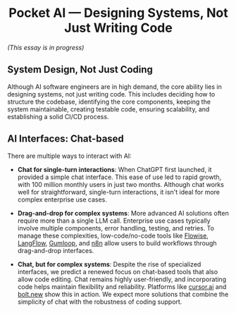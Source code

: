 <h1 align="center">Pocket AI — Designing Systems, Not Just Writing Code</h1>

*(This essay is in progress)*

## System Design, Not Just Coding

Although AI software engineers are in high demand, the core ability lies in designing systems, not just writing code. This includes deciding how to structure the codebase, identifying the core components, keeping the system maintainable, creating testable code, ensuring scalability, and establishing a solid CI/CD process.

## AI Interfaces: Chat-based

There are multiple ways to interact with AI:

- **Chat for single-turn interactions**: When ChatGPT first launched, it provided a simple chat interface. This ease of use led to rapid growth, with 100 million monthly users in just two months. Although chat works well for straightforward, single-turn interactions, it isn't ideal for more complex enterprise use cases.

- **Drag-and-drop for complex systems**: More advanced AI solutions often require more than a single LLM call. Enterprise use cases typically involve multiple components, error handling, testing, and retries. To manage these complexities, low-code/no-code tools like [Flowise](https://flowise.ai/), [LangFlow](https://langflow.com/), [Gumloop](https://gumloop.com/), and [n8n](https://n8n.io/) allow users to build workflows through drag-and-drop interfaces.

- **Chat, but for complex systems**: Despite the rise of specialized interfaces, we predict a renewed focus on chat-based tools that also allow code editing. Chat remains highly user-friendly, and incorporating code helps maintain flexibility and reliability. Platforms like [cursor.ai](https://www.cursor.com/) and [bolt.new](https://bolt.new/) show this in action. We expect more solutions that combine the simplicity of chat with the robustness of coding support.
